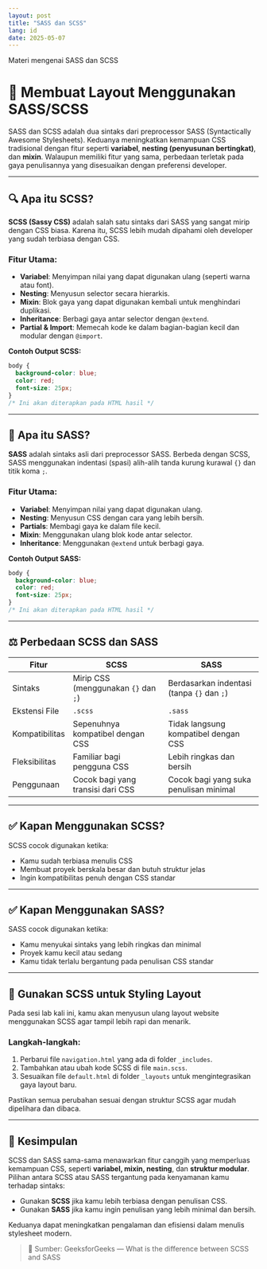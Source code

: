 ```yaml
---
layout: post
title: "SASS dan SCSS"
lang: id
date: 2025-05-07
---
```


Materi mengenai SASS dan SCSS

# 🧩 Membuat Layout Menggunakan SASS/SCSS

SASS dan SCSS adalah dua sintaks dari preprocessor SASS (Syntactically Awesome Stylesheets). Keduanya meningkatkan kemampuan CSS tradisional dengan fitur seperti **variabel**, **nesting (penyusunan bertingkat)**, dan **mixin**. Walaupun memiliki fitur yang sama, perbedaan terletak pada gaya penulisannya yang disesuaikan dengan preferensi developer.

---

## 🔍 Apa itu SCSS?

**SCSS (Sassy CSS)** adalah salah satu sintaks dari SASS yang sangat mirip dengan CSS biasa. Karena itu, SCSS lebih mudah dipahami oleh developer yang sudah terbiasa dengan CSS.

### Fitur Utama:

- **Variabel**: Menyimpan nilai yang dapat digunakan ulang (seperti warna atau font).
- **Nesting**: Menyusun selector secara hierarkis.
- **Mixin**: Blok gaya yang dapat digunakan kembali untuk menghindari duplikasi.
- **Inheritance**: Berbagi gaya antar selector dengan `@extend`.
- **Partial & Import**: Memecah kode ke dalam bagian-bagian kecil dan modular dengan `@import`.

**Contoh Output SCSS:**

```css
body {
  background-color: blue;
  color: red;
  font-size: 25px;
}
/* Ini akan diterapkan pada HTML hasil */
```

---

## 🧵 Apa itu SASS?

**SASS** adalah sintaks asli dari preprocessor SASS. Berbeda dengan SCSS, SASS menggunakan indentasi (spasi) alih-alih tanda kurung kurawal `{}` dan titik koma `;`.

### Fitur Utama:

- **Variabel**: Menyimpan nilai yang dapat digunakan ulang.
- **Nesting**: Menyusun CSS dengan cara yang lebih bersih.
- **Partials**: Membagi gaya ke dalam file kecil.
- **Mixin**: Menggunakan ulang blok kode antar selector.
- **Inheritance**: Menggunakan `@extend` untuk berbagi gaya.

**Contoh Output SASS:**

```css
body {
  background-color: blue;
  color: red;
  font-size: 25px;
}
/* Ini akan diterapkan pada HTML hasil */
```

---

## ⚖️ Perbedaan SCSS dan SASS

| Fitur          | SCSS                                 | SASS                                       |
| -------------- | ------------------------------------ | ------------------------------------------ |
| Sintaks        | Mirip CSS (menggunakan `{}` dan `;`) | Berdasarkan indentasi (tanpa `{}` dan `;`) |
| Ekstensi File  | `.scss`                              | `.sass`                                    |
| Kompatibilitas | Sepenuhnya kompatibel dengan CSS     | Tidak langsung kompatibel dengan CSS       |
| Fleksibilitas  | Familiar bagi pengguna CSS           | Lebih ringkas dan bersih                   |
| Penggunaan     | Cocok bagi yang transisi dari CSS    | Cocok bagi yang suka penulisan minimal     |

---

## ✅ Kapan Menggunakan SCSS?

SCSS cocok digunakan ketika:

- Kamu sudah terbiasa menulis CSS
- Membuat proyek berskala besar dan butuh struktur jelas
- Ingin kompatibilitas penuh dengan CSS standar

---

## ✅ Kapan Menggunakan SASS?

SASS cocok digunakan ketika:

- Kamu menyukai sintaks yang lebih ringkas dan minimal
- Proyek kamu kecil atau sedang
- Kamu tidak terlalu bergantung pada penulisan CSS standar

---

## 🎨 Gunakan SCSS untuk Styling Layout

Pada sesi lab kali ini, kamu akan menyusun ulang layout website menggunakan SCSS agar tampil lebih rapi dan menarik.

### Langkah-langkah:

1. Perbarui file `navigation.html` yang ada di folder `_includes`.
2. Tambahkan atau ubah kode SCSS di file `main.scss`.
3. Sesuaikan file `default.html` di folder `_layouts` untuk mengintegrasikan gaya layout baru.

Pastikan semua perubahan sesuai dengan struktur SCSS agar mudah dipelihara dan dibaca.

---

## 📝 Kesimpulan

SCSS dan SASS sama-sama menawarkan fitur canggih yang memperluas kemampuan CSS, seperti **variabel, mixin, nesting**, dan **struktur modular**. Pilihan antara SCSS atau SASS tergantung pada kenyamanan kamu terhadap sintaks:

- Gunakan **SCSS** jika kamu lebih terbiasa dengan penulisan CSS.
- Gunakan **SASS** jika kamu ingin penulisan yang lebih minimal dan bersih.

Keduanya dapat meningkatkan pengalaman dan efisiensi dalam menulis stylesheet modern.

> 🔗 Sumber: GeeksforGeeks — What is the difference between SCSS and SASS
